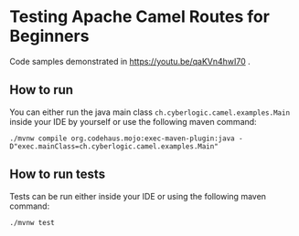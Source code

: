 # Testing Apache Camel Routes for Beginners
Code samples demonstrated in https://youtu.be/qaKVn4hwI70 .

## How to run
You can either run the java main class `ch.cyberlogic.camel.examples.Main` inside your IDE by yourself or use the following maven command:
```shell script
./mvnw compile org.codehaus.mojo:exec-maven-plugin:java -D"exec.mainClass=ch.cyberlogic.camel.examples.Main"
```

## How to run tests
Tests can be run either inside your IDE or using the following maven command:
```shell script
./mvnw test
```